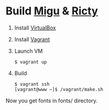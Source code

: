 # Build [Migu](http://mix-mplus-ipa.osdn.jp/migu/) & [Ricty](http://www.rs.tus.ac.jp/yyusa/ricty.html)

 1. Install [VirtualBox](https://www.virtualbox.org/)

 2. Install [Vagrant](https://www.vagrantup.com/)

 3. Launch VM

        $ vagrant up

 4. Build

        $ vagrant ssh
        [vagrant@www ~]$ /vagrant/make.sh

Now you get fonts in fonts/ directory.
